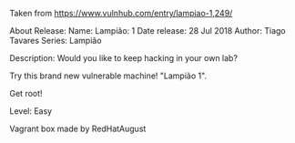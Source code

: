 Taken from https://www.vulnhub.com/entry/lampiao-1,249/ 

About Release:
    Name: Lampião: 1
    Date release: 28 Jul 2018
    Author: Tiago Tavares
    Series: Lampião

Description:
Would you like to keep hacking in your own lab?

Try this brand new vulnerable machine! "Lampião 1".

Get root!

Level: Easy

Vagrant box made by RedHatAugust
